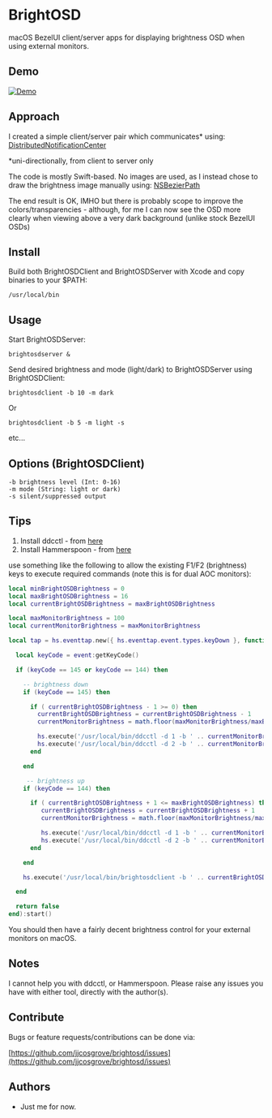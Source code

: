 # BrightOSD

macOS BezelUI client/server apps for displaying brightness OSD when using external monitors.

## Demo

[![Demo](https://j.gifs.com/DRKpMn.gif)](https://www.youtube.com/watch?v=_4sBzKckLJ8)

## Approach

I created a simple client/server pair which communicates* using: [DistributedNotificationCenter](https://developer.apple.com/reference/foundation/distributednotificationcenter)

*uni-directionally, from client to server only

The code is mostly Swift-based. No images are used, as I instead chose to draw the brightness image manually using: [NSBezierPath](https://developer.apple.com/reference/appkit/nsbezierpath)

The end result is OK, IMHO but there is probably scope to improve the colors/transparencies - although, for me I can now see the OSD more clearly when viewing above a very dark background (unlike stock BezelUI OSDs)

## Install

Build both BrightOSDClient and BrightOSDServer with Xcode and copy binaries to your $PATH:
```
/usr/local/bin
```

## Usage

Start BrightOSDServer:

```
brightosdserver &
```

Send desired brightness and mode (light/dark) to BrightOSDServer using BrightOSDClient:

```
brightosdclient -b 10 -m dark
```

Or

```
brightosdclient -b 5 -m light -s
```

etc...

## Options (BrightOSDClient)
```
-b brightness level (Int: 0-16)
-m mode (String: light or dark)
-s silent/suppressed output
```

## Tips

1. Install ddcctl - from [here](https://github.com/kfix/ddcctl)
2. Install Hammerspoon - from [here](https://github.com/Hammerspoon/hammerspoon)

use something like the following to allow the existing F1/F2 (brightness) keys to execute required commands (note this is for dual AOC monitors):

```lua
local minBrightOSDBrightness = 0
local maxBrightOSDBrightness = 16
local currentBrightOSDBrightness = maxBrightOSDBrightness

local maxMonitorBrightness = 100
local currentMonitorBrightness = maxMonitorBrightness

local tap = hs.eventtap.new({ hs.eventtap.event.types.keyDown }, function(event)

  local keyCode = event:getKeyCode()

  if (keyCode == 145 or keyCode == 144) then

    -- brightness down
    if (keyCode == 145) then

      if ( currentBrightOSDBrightness - 1 >= 0) then
        currentBrightOSDBrightness = currentBrightOSDBrightness - 1
        currentMonitorBrightness = math.floor(maxMonitorBrightness/maxBrightOSDBrightness*currentBrightOSDBrightness + 0.5)

        hs.execute('/usr/local/bin/ddcctl -d 1 -b ' .. currentMonitorBrightness)
        hs.execute('/usr/local/bin/ddcctl -d 2 -b ' .. currentMonitorBrightness)
      end

    end

     -- brightness up
    if (keyCode == 144) then

      if ( currentBrightOSDBrightness + 1 <= maxBrightOSDBrightness) then
         currentBrightOSDBrightness = currentBrightOSDBrightness + 1
         currentMonitorBrightness = math.floor(maxMonitorBrightness/maxBrightOSDBrightness*currentBrightOSDBrightness + 0.5)

         hs.execute('/usr/local/bin/ddcctl -d 1 -b ' .. currentMonitorBrightness)
         hs.execute('/usr/local/bin/ddcctl -d 2 -b ' .. currentMonitorBrightness)
      end

    end

    hs.execute('/usr/local/bin/brightosdclient -b ' .. currentBrightOSDBrightness)

  end

  return false
end):start()
```

You should then have a fairly decent brightness control for your external monitors on macOS.

## Notes

I cannot help you with ddcctl, or Hammerspoon. Please raise any issues you have with either tool, directly with the author(s).

## Contribute

Bugs or feature requests/contributions can be done via:

[https://github.com/jjcosgrove/brightosd/issues](https://github.com/jjcosgrove/brightosd/issues)

## Authors

* Just me for now.
